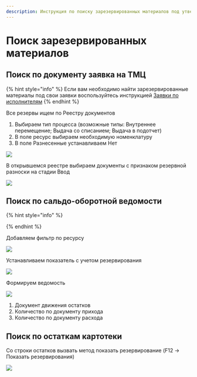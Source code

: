 ```yaml
---
description: Инструкция по поиску зарезервированных материалов под утвержденные заявки
---
```


# Поиск зарезервированных материалов

## Поиск по документу заявка на ТМЦ

{% hint style="info" %}
Если вам необходимо найти зарезервированные материалы под свои заявки воспользуйтесь инструкцией [Заявки по исполнителям](./)
{% endhint %}

Все резервы ищем по Реестру документов

1. Выбираем тип процесса (возможные типы: Внутреннее перемещение; Выдача со списанием; Выдача в подотчет)
2. В поле ресурс выбираем необходимую номенклатуру
3. В поле Разнесенные устанавливаем Нет

![](<../../../.gitbook/assets/image (302).png>)

В открывшемся реестре выбираем документы с признаком резервной разноски на стадии Ввод

![](<../../../.gitbook/assets/image (881).png>)

## Поиск по сальдо-оборотной ведомости

{% hint style="info" %}

{% endhint %}

Добавляем фильтр по ресурсу

![](<../../../.gitbook/assets/image (776).png>)

Устанавливаем показатель с учетом резервирования

![](<../../../.gitbook/assets/image (975).png>)

Формируем ведомость

![](<../../../.gitbook/assets/image (522).png>)

1. Документ движения остатков
2. Количество по документу прихода
3. Количество по документу расхода

## Поиск по остаткам картотеки

Со строки остатков вызвать метод показать резервирование (F12 -> Показать резервирования)

![](<../../../.gitbook/assets/image (311).png>)
